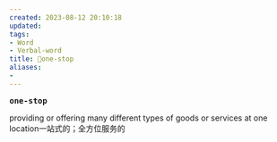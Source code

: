 ```yaml
---
created: 2023-08-12 20:10:18
updated: 
tags: 
- Word
- Verbal-word
title: 🚩one-stop
aliases:
- 
---
```


<pre><strong>one-stop</strong></pre>
providing or offering many different types of goods or services at one location一站式的；全方位服务的